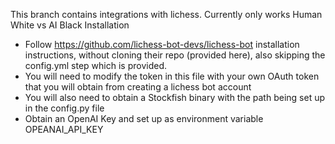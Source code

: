 This branch contains integrations with lichess. Currently only works Human White vs AI Black
Installation
- Follow https://github.com/lichess-bot-devs/lichess-bot installation instructions, without cloning their repo (provided here), also skipping the config.yml step which is provided. 
- You will need to modify the token in this file with your own OAuth token that you will obtain from creating a lichess bot account
- You will also need to obtain a Stockfish binary with the path being set up in the config.py file
- Obtain an OpenAI Key and set up as environment variable OPEANAI_API_KEY

